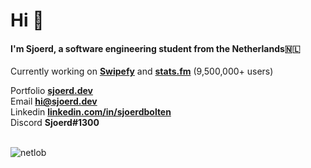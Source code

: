 <h1 align="left">Hi 👋</h1>
<h4 align="left">I'm Sjoerd, a software engineering student from the Netherlands🇳🇱</h4>

Currently working on **[Swipefy](https://swipefy.app)** and **[stats.fm](https://stats.fm)** (9,500,000+ users)


Portfolio **[sjoerd.dev](https://sjoerd.dev/)**<br>
Email **[hi@sjoerd.dev](mailto:hi@sjoerd.dev)**<br>
Linkedin **[linkedin.com/in/sjoerdbolten](https://linkedin.com/in/sjoerdbolten)**<br>
Discord **Sjoerd#1300**<br>
<br>
<p align="left"> <img src="https://komarev.com/ghpvc/?username=netlob" alt="netlob" /> </p>
